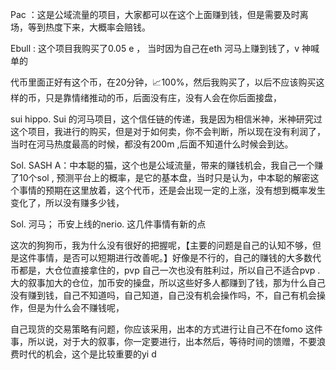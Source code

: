 Pac  ：这是公域流量的项目，大家都可以在这个上面赚到钱，但是需要及时离场，等到热度下来，大概率会赔钱。

Ebull : 这个项目我购买了0.05 e ， 当时因为自己在eth 河马上赚到钱了，v 神喊单的

代币里面正好有这个币，在20分钟，📈100%，然后我购买了，以后不应该购买这样的币，只是靠情绪推动的币，后面没有庄，没有人会在你后面接盘，

sui hippo.  Sui 的河马项目，这个信任链的传递，我是因为相信米神，米神研究过这个项目，我进行的购买，但是对于如何卖，你不会判断，所以现在没有利润了，当时在河马热度最高的时候，都没有200m ,后面不知道什么时候会到达。

Sol. SASH A：中本聪的猫，这个也是公域流量，带来的赚钱机会，我自己一个赚了10个sol ,  预测平台上的概率，是它的基本盘，当时只是认为，中本聪的解密这个事情的预期在这里放着，这个代币，还是会出现一定的上涨，没有想到概率发生变化了，所以没有赚多少钱，

Sol. 河马； 币安上线的nerio.  这几件事情有新的点

这次的狗狗币，我为什么没有很好的把握呢，【主要的问题是自己的认知不够，但是这件事情，是否可以短期进行改善呢。】好像是不行的，自己的赚钱的大多数代币都是，大仓位直接拿住的，pvp  自己一次也没有胜利过，所以自己不适合pvp . 大的叙事加大的仓位，加币安的操盘，所以这些好多人都赚到了钱，那为什么自己没有赚到钱，自己不知道吗，自己知道，自己没有机会操作吗，不，自己有机会操作，但是为什么会不赚钱呢，

自己现货的交易策略有问题，你应该采用，出本的方式进行让自己不在fomo 这件事，所以说，对于大的叙事，你一定要进行，出本然后，等待时间的馈赠，不要浪费时代的机会，这个是比较重要的yi d